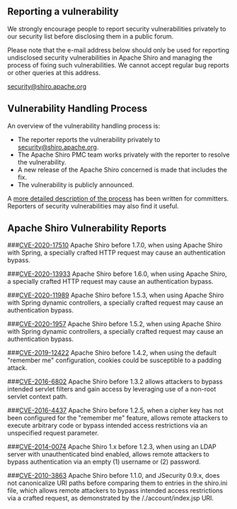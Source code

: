 
Reporting a vulnerability
-------------------------

We strongly encourage people to report security vulnerabilities privately to our security list before disclosing them in a public forum.

Please note that the e-mail address below should only be used for reporting undisclosed security vulnerabilities in Apache Shiro and managing the process of fixing such vulnerabilities. We cannot accept regular bug reports or other queries at this address.

[security@shiro.apache.org](mailto:security@shiro.apache.org)


Vulnerability Handling Process
------------------------------

An overview of the vulnerability handling process is:

* The reporter reports the vulnerability privately to [security@shiro.apache.org](mailto:security@shiro.apache.org).
* The Apache Shiro PMC team works privately with the reporter to resolve the vulnerability.
* A new release of the Apache Shiro concerned is made that includes the fix.
* The vulnerability is publicly announced.

A [more detailed description of the process](http://www.apache.org/security/committers.html) has been written for committers. Reporters of security vulnerabilities may also find it useful.


Apache Shiro Vulnerability Reports
----------------------------------

###[CVE-2020-17510](https://cve.mitre.org/cgi-bin/cvename.cgi?name=CVE-2020-17510)
Apache Shiro before 1.7.0, when using Apache Shiro with Spring, a specially crafted HTTP request may cause an authentication bypass.

###[CVE-2020-13933](https://cve.mitre.org/cgi-bin/cvename.cgi?name=CVE-2020-13933)
Apache Shiro before 1.6.0, when using Apache Shiro, a specially crafted HTTP request may cause an authentication bypass.

###[CVE-2020-11989](https://cve.mitre.org/cgi-bin/cvename.cgi?name=CVE-2020-11989)
Apache Shiro before 1.5.3, when using Apache Shiro with Spring dynamic controllers, a specially crafted request may cause an authentication bypass.

###[CVE-2020-1957](https://cve.mitre.org/cgi-bin/cvename.cgi?name=CVE-2020-1957)
Apache Shiro before 1.5.2, when using Apache Shiro with Spring dynamic controllers, a specially crafted request may cause an authentication bypass.

###[CVE-2019-12422](https://cve.mitre.org/cgi-bin/cvename.cgi?name=CVE-2019-12422)
Apache Shiro before 1.4.2, when using the default "remember me" configuration, cookies could be susceptible to a padding attack.

###[CVE-2016-6802](https://cve.mitre.org/cgi-bin/cvename.cgi?name=CVE-2016-6802)
Apache Shiro before 1.3.2 allows attackers to bypass intended servlet filters and gain access by leveraging use of a non-root servlet context path.

###[CVE-2016-4437](https://cve.mitre.org/cgi-bin/cvename.cgi?name=CVE-2016-4437)
Apache Shiro before 1.2.5, when a cipher key has not been configured for the "remember me" feature, allows remote attackers to execute arbitrary code or bypass intended access restrictions via an unspecified request parameter.

###[CVE-2014-0074](https://cve.mitre.org/cgi-bin/cvename.cgi?name=CVE-2014-0074)
Apache Shiro 1.x before 1.2.3, when using an LDAP server with unauthenticated bind enabled, allows remote attackers to bypass authentication via an empty (1) username or (2) password.

###[CVE-2010-3863](https://cve.mitre.org/cgi-bin/cvename.cgi?name=CVE-2010-3863)
Apache Shiro before 1.1.0, and JSecurity 0.9.x, does not canonicalize URI paths before comparing them to entries in the shiro.ini file, which allows remote attackers to bypass intended access restrictions via a crafted request, as demonstrated by the /./account/index.jsp URI.
